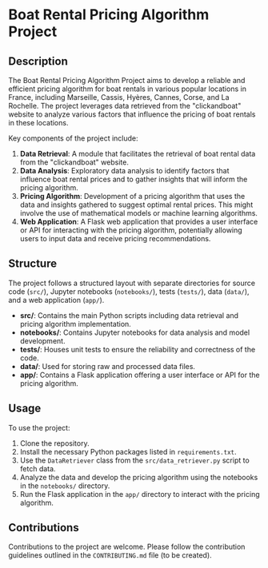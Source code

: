 
# Boat Rental Pricing Algorithm Project

## Description

The Boat Rental Pricing Algorithm Project aims to develop a reliable and efficient pricing algorithm for boat rentals in various popular locations in France, including Marseille, Cassis, Hyères, Cannes, Corse, and La Rochelle. The project leverages data retrieved from the "clickandboat" website to analyze various factors that influence the pricing of boat rentals in these locations.

Key components of the project include:
1. **Data Retrieval**: A module that facilitates the retrieval of boat rental data from the "clickandboat" website.
2. **Data Analysis**: Exploratory data analysis to identify factors that influence boat rental prices and to gather insights that will inform the pricing algorithm.
3. **Pricing Algorithm**: Development of a pricing algorithm that uses the data and insights gathered to suggest optimal rental prices. This might involve the use of mathematical models or machine learning algorithms.
4. **Web Application**: A Flask web application that provides a user interface or API for interacting with the pricing algorithm, potentially allowing users to input data and receive pricing recommendations.

## Structure

The project follows a structured layout with separate directories for source code (`src/`), Jupyter notebooks (`notebooks/`), tests (`tests/`), data (`data/`), and a web application (`app/`). 

- **src/**: Contains the main Python scripts including data retrieval and pricing algorithm implementation.
- **notebooks/**: Contains Jupyter notebooks for data analysis and model development.
- **tests/**: Houses unit tests to ensure the reliability and correctness of the code.
- **data/**: Used for storing raw and processed data files.
- **app/**: Contains a Flask application offering a user interface or API for the pricing algorithm.

## Usage

To use the project:
1. Clone the repository.
2. Install the necessary Python packages listed in `requirements.txt`.
3. Use the `DataRetriever` class from the `src/data_retriever.py` script to fetch data.
4. Analyze the data and develop the pricing algorithm using the notebooks in the `notebooks/` directory.
5. Run the Flask application in the `app/` directory to interact with the pricing algorithm.

## Contributions

Contributions to the project are welcome. Please follow the contribution guidelines outlined in the `CONTRIBUTING.md` file (to be created).


